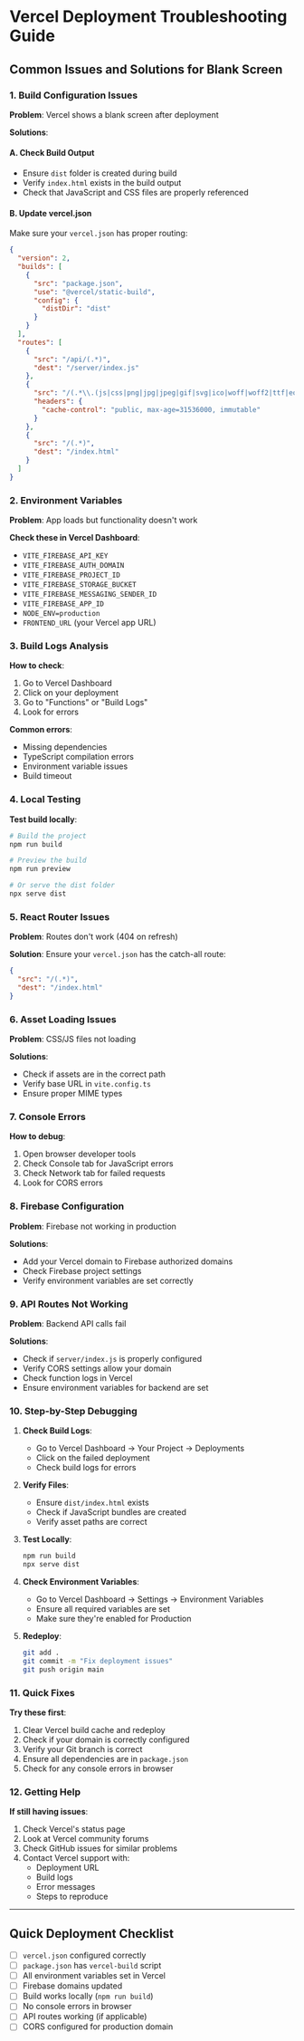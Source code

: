 # Vercel Deployment Troubleshooting Guide

## Common Issues and Solutions for Blank Screen

### 1. Build Configuration Issues

**Problem**: Vercel shows a blank screen after deployment

**Solutions**:

#### A. Check Build Output
- Ensure `dist` folder is created during build
- Verify `index.html` exists in the build output
- Check that JavaScript and CSS files are properly referenced

#### B. Update vercel.json
Make sure your `vercel.json` has proper routing:
```json
{
  "version": 2,
  "builds": [
    {
      "src": "package.json",
      "use": "@vercel/static-build",
      "config": {
        "distDir": "dist"
      }
    }
  ],
  "routes": [
    {
      "src": "/api/(.*)",
      "dest": "/server/index.js"
    },
    {
      "src": "/(.*\\.(js|css|png|jpg|jpeg|gif|svg|ico|woff|woff2|ttf|eot))",
      "headers": {
        "cache-control": "public, max-age=31536000, immutable"
      }
    },
    {
      "src": "/(.*)",
      "dest": "/index.html"
    }
  ]
}
```

### 2. Environment Variables

**Problem**: App loads but functionality doesn't work

**Check these in Vercel Dashboard**:
- `VITE_FIREBASE_API_KEY`
- `VITE_FIREBASE_AUTH_DOMAIN`
- `VITE_FIREBASE_PROJECT_ID`
- `VITE_FIREBASE_STORAGE_BUCKET`
- `VITE_FIREBASE_MESSAGING_SENDER_ID`
- `VITE_FIREBASE_APP_ID`
- `NODE_ENV=production`
- `FRONTEND_URL` (your Vercel app URL)

### 3. Build Logs Analysis

**How to check**:
1. Go to Vercel Dashboard
2. Click on your deployment
3. Go to "Functions" or "Build Logs"
4. Look for errors

**Common errors**:
- Missing dependencies
- TypeScript compilation errors
- Environment variable issues
- Build timeout

### 4. Local Testing

**Test build locally**:
```bash
# Build the project
npm run build

# Preview the build
npm run preview

# Or serve the dist folder
npx serve dist
```

### 5. React Router Issues

**Problem**: Routes don't work (404 on refresh)

**Solution**: Ensure your `vercel.json` has the catch-all route:
```json
{
  "src": "/(.*)",
  "dest": "/index.html"
}
```

### 6. Asset Loading Issues

**Problem**: CSS/JS files not loading

**Solutions**:
- Check if assets are in the correct path
- Verify base URL in `vite.config.ts`
- Ensure proper MIME types

### 7. Console Errors

**How to debug**:
1. Open browser developer tools
2. Check Console tab for JavaScript errors
3. Check Network tab for failed requests
4. Look for CORS errors

### 8. Firebase Configuration

**Problem**: Firebase not working in production

**Solutions**:
- Add your Vercel domain to Firebase authorized domains
- Check Firebase project settings
- Verify environment variables are set correctly

### 9. API Routes Not Working

**Problem**: Backend API calls fail

**Solutions**:
- Check if `server/index.js` is properly configured
- Verify CORS settings allow your domain
- Check function logs in Vercel
- Ensure environment variables for backend are set

### 10. Step-by-Step Debugging

1. **Check Build Logs**:
   - Go to Vercel Dashboard → Your Project → Deployments
   - Click on the failed deployment
   - Check build logs for errors

2. **Verify Files**:
   - Ensure `dist/index.html` exists
   - Check if JavaScript bundles are created
   - Verify asset paths are correct

3. **Test Locally**:
   ```bash
   npm run build
   npx serve dist
   ```

4. **Check Environment Variables**:
   - Go to Vercel Dashboard → Settings → Environment Variables
   - Ensure all required variables are set
   - Make sure they're enabled for Production

5. **Redeploy**:
   ```bash
   git add .
   git commit -m "Fix deployment issues"
   git push origin main
   ```

### 11. Quick Fixes

**Try these first**:
1. Clear Vercel build cache and redeploy
2. Check if your domain is correctly configured
3. Verify your Git branch is correct
4. Ensure all dependencies are in `package.json`
5. Check for any console errors in browser

### 12. Getting Help

**If still having issues**:
1. Check Vercel's status page
2. Look at Vercel community forums
3. Check GitHub issues for similar problems
4. Contact Vercel support with:
   - Deployment URL
   - Build logs
   - Error messages
   - Steps to reproduce

---

## Quick Deployment Checklist

- [ ] `vercel.json` configured correctly
- [ ] `package.json` has `vercel-build` script
- [ ] All environment variables set in Vercel
- [ ] Firebase domains updated
- [ ] Build works locally (`npm run build`)
- [ ] No console errors in browser
- [ ] API routes working (if applicable)
- [ ] CORS configured for production domain